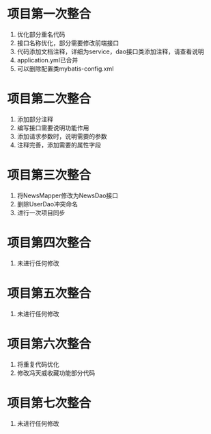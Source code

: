 # 项目第一次整合
1. 优化部分重名代码
2. 接口名称优化，部分需要修改前端接口
3. 代码添加文档注释，详细为service，dao接口类添加注释，请查看说明
4. application.yml已合并
5. 可以删除配置类mybatis-config.xml

# 项目第二次整合

1. 添加部分注释
2. 编写接口需要说明功能作用
3. 添加请求参数时，说明需要的参数
4. 注释完善，添加需要的属性字段

# 项目第三次整合

1. 将NewsMapper修改为NewsDao接口
2. 删除UserDao冲突命名
3. 进行一次项目同步

# 项目第四次整合

1. 未进行任何修改

# 项目第五次整合

1. 未进行任何修改

# 项目第六次整合

1. 将重复代码优化
2. 修改冯天威收藏功能部分代码

# 项目第七次整合

1. 未进行任何修改
